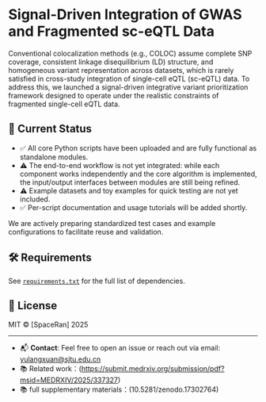 # Signal-Driven Integration of GWAS and Fragmented sc-eQTL Data

Conventional colocalization methods (e.g., COLOC) assume complete SNP coverage, consistent linkage disequilibrium (LD) structure, and homogeneous variant representation across datasets, which is rarely satisfied in cross-study integration of single-cell eQTL (sc-eQTL) data. To address this, we launched a signal-driven integrative variant prioritization framework designed to operate under the realistic constraints of fragmented single-cell eQTL data.

## 📢 Current Status

- ✅ All core Python scripts have been uploaded and are fully functional as standalone modules.
- ⚠️ The end-to-end workflow is not yet integrated: while each component works independently and the core algorithm is implemented, the input/output interfaces between modules are still being refined.
- ⚠️ Example datasets and toy examples for quick testing are not yet included.
- ✅ Per-script documentation and usage tutorials will be added shortly.

We are actively preparing standardized test cases and example configurations to facilitate reuse and validation.

## 🛠️ Requirements

See [`requirements.txt`](requirements.txt) for the full list of dependencies.

## 📄 License
MIT © [SpaceRan] 2025

---

- 📬 **Contact**: Feel free to open an issue or reach out via email: yulangxuan@sjtu.edu.cn
- 📚 Related work：(https://submit.medrxiv.org/submission/pdf?msid=MEDRXIV/2025/337327)
- 📚 full supplementary materials：(10.5281/zenodo.17302764)
